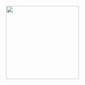 <a href="https://open.spotify.com/show/6YMJMAh8zJcCwHwe5kSmjT"><img src="https://github.com/tobwil/markdown_website/assets/72387477/91f9297c-8f48-47a1-9592-56bc57855d5b" width="200" height="200"></a>
